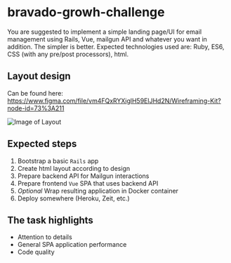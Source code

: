 # bravado-growh-challenge

You are suggested to implement a simple landing page/UI for email management using Rails, Vue, mailgun API and whatever you want in addition. The simpler is better. Expected technologies used are: Ruby, ES6, CSS (with any pre/post processors), html.

## Layout design

Can be found here: https://www.figma.com/file/vm4FQxRYXiglH59ElJHd2N/Wireframing-Kit?node-id=73%3A211

![Image of Layout](https://i.imgur.com/5PvHoV8.png)

## Expected steps

1. Bootstrap a basic `Rails` app
2. Create html layout according to design
3. Prepare backend API for Mailgun interactions
4. Prepare frontend `Vue` SPA that uses backend API
5. *Optional* Wrap resulting application in Docker container
6. Deploy somewhere (Heroku, Zeit, etc.)

## The task highlights

* Attention to details
* General SPA application performance
* Code quality

